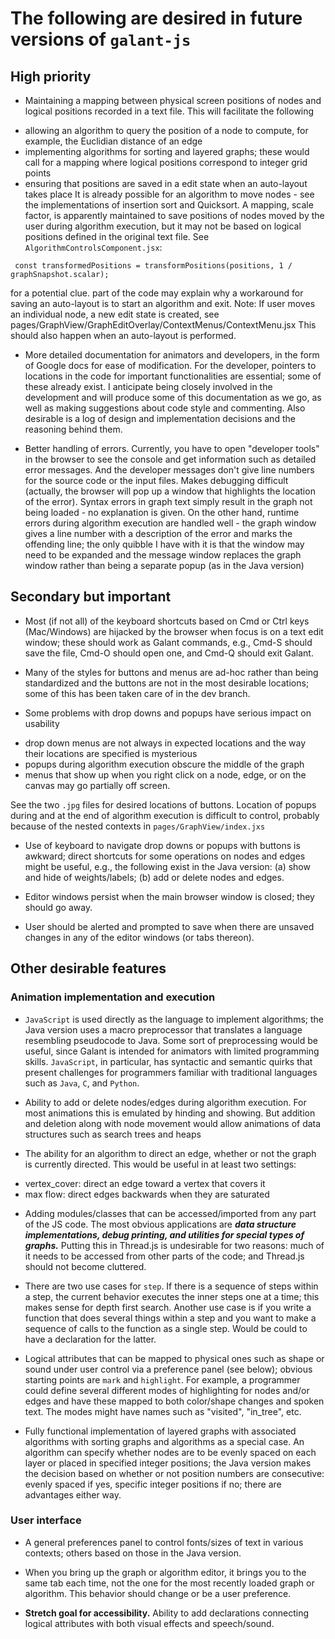 # The following are desired in future versions of `galant-js`

## High priority

* Maintaining a mapping between physical screen positions of nodes and logical positions recorded in a text file. This will facilitate the following
- allowing an algorithm to query the position of a node to compute, for example, the Euclidian distance of an edge
- implementing algorithms for sorting and layered graphs; these would call for a mapping where logical positions correspond to integer grid points
- ensuring that positions are saved in a edit state when an auto-layout takes place
It is already possible for an algorithm to move nodes - see the implementations of insertion sort and Quicksort.
A mapping, scale factor, is apparently maintained to save positions of nodes moved by the user during algorithm execution, but it may not be based on logical positions defined in the original text file. See
`AlgorithmControlsComponent.jsx`:
```
 const transformedPositions = transformPositions(positions, 1 / graphSnapshot.scalar);
```
for a potential clue. part of the code may explain why a workaround for saving an auto-layout is to start an algorithm and exit.
Note: If user moves an individual node, a new edit state is created, see
pages/GraphView/GraphEditOverlay/ContextMenus/ContextMenu.jsx
This should also happen when an auto-layout is performed.

* More detailed documentation for animators and developers, in the form of Google docs for ease of modification. For the developer, pointers to locations in the code for important functionalities are essential; some of these already exist.
I anticipate being closely involved in the development and will produce some of this documentation as we go, as well as making suggestions about code style and commenting.
Also desirable is a log of design and implementation decisions and the reasoning behind them.

* Better handling of errors. Currently, you have to open "developer tools" in the browser to see the console and get information such as detailed error messages. And the developer messages don't give line numbers for the source code or the input files. Makes debugging difficult (actually, the browser will pop up a window that highlights the location of the error). Syntax errors in graph text simply result in the graph not being loaded - no explanation is given.
On the other hand, runtime errors during algorithm execution are handled well - the graph window gives a line number with a description of the error and marks the offending line; the only quibble I have with it is that the window may need to be expanded and the message window replaces the graph window rather than being a separate popup (as in the Java version)

## Secondary but important

* Most (if not all) of the keyboard shortcuts based on Cmd or Ctrl keys (Mac/Windows) are hijacked by the browser when focus is on a text edit window; these should work as Galant commands, e.g., Cmd-S should save the file, Cmd-O should open one, and Cmd-Q should exit Galant.

* Many of the styles for buttons and menus are ad-hoc rather than being standardized and the buttons are not in the most desirable locations; some of this has been taken care of in the dev branch.

* Some problems with drop downs and popups have serious impact on usability
- drop down menus are not always in expected locations and the way their locations are specified is mysterious
- popups during algorithm execution obscure the middle of the graph
- menus that show up when you right click on a node, edge, or on the canvas may go partially off screen.

See the two `.jpg` files for desired locations of buttons.
Location of popups during and at the end of algorithm execution is difficult to control, probably because of the nested contexts in `pages/GraphView/index.jxs`

* Use of keyboard to navigate drop downs or popups with buttons is awkward; direct shortcuts for some operations on nodes and edges might be useful, e.g., the following exist in the Java version: (a) show and hide of weights/labels; (b) add or delete nodes and edges.

* Editor windows persist when the main browser window is closed; they should go away.

* User should be alerted and prompted to save when there are unsaved changes in any of the editor windows (or tabs thereon).

## Other desirable features

### Animation implementation and execution

* `JavaScript` is used directly as the language to implement algorithms; the Java version uses a macro preprocessor that translates a language resembling pseudocode to Java. Some sort of preprocessing would be useful, since Galant is intended for animators with limited programming skills. `JavaScript`, in particular, has syntactic and semantic quirks that present challenges for programmers familiar with traditional languages such as `Java`, `C`, and `Python`. 

* Ability to add or delete nodes/edges during algorithm execution. For most animations this is emulated by hinding and showing. But addition and deletion along with node movement would allow animations of data structures such as search trees and heaps

* The ability for an algorithm to direct an edge, whether or not the graph is currently directed. This would be useful in at least two settings:
- vertex_cover: direct an edge toward a vertex that covers it
- max flow: direct edges backwards when they are saturated

* Adding modules/classes that can be accessed/imported from any part of the JS code. The most obvious applications are ***data structure implementations, debug printing, and utilities for special types of graphs.*** Putting this in Thread.js is undesirable for two reasons: much of it needs to be accessed from other parts of the code; and Thread.js should not become cluttered.

* There are two use cases for `step`. If there is a sequence of steps within a step, the current behavior executes the inner steps one at a time; this makes sense for depth first search. Another use case is if you write a function that does several things within a step and you want to make a sequence of calls to the function as a single step. Would be could to have a declaration for the latter.

* Logical attributes that can be mapped to physical ones such as shape or sound under user control via a preference panel (see below); obvious starting points are `mark` and `highlight`. For example, a programmer could define several different modes of highlighting for nodes and/or edges and have these mapped to both color/shape changes and spoken text. The modes might have names such as "visited", "in_tree", etc.

* Fully functional implementation of layered graphs with associated algorithms with sorting graphs and algorithms as a special case. An algorithm can specify whether nodes are to be evenly spaced on each layer or placed in specified integer positions; the Java version makes the decision based on whether or not position numbers are consecutive: evenly spaced if yes, specific integer positions if no; there are advantages either way.

### User interface

* A general preferences panel to control fonts/sizes of text in various contexts; others based on those in the Java version.

* When you bring up the graph or algorithm editor, it brings you to the same tab each time, not the one for the most recently loaded graph or algorithm. This behavior should change or be a user preference.

* **Stretch goal for accessibility.** Ability to add declarations connecting logical attributes with both visual effects and speech/sound.
